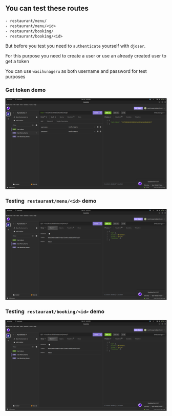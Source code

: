 


## You can test these routes

    - restaurant/menu/
    - restaurant/menu/<id>
    - restaurant/booking/
    - restaurant/booking/<id>

But before you test you need to `authenticate` yourself with `djoser`.

For this purpose you need to create a user or use an already created user to get a token

You can use `wasihunageru` as both username and password for test purposes

### Get token demo

![get token image](screenshots/get_token.png "Token")

### Testing` restaurant/menu/<id>` demo

![test_menu](screenshots/menu.png "Menu")

### Testing` restaurant/booking/<id>` demo

![test_menu](screenshots/menu.png "Menu")